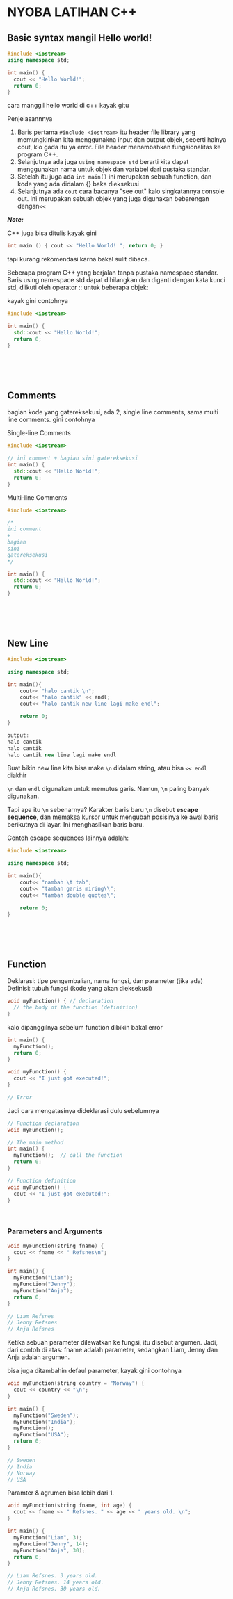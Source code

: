 # NYOBA LATIHAN C++

## Basic syntax mangil Hello world!
```c++
#include <iostream>
using namespace std;

int main() {
  cout << "Hello World!";
  return 0;
}
```
cara manggil hello world di c++ kayak gitu

Penjelasannnya
1. Baris pertama ```#include <iostream>``` itu header file library yang memungkinkan kita menggunakna input dan output objek, seoerti halnya cout, klo gada itu ya error. File header menambahkan fungsionalitas ke program C++.
2. Selanjutnya ada juga ```using namespace std``` berarti kita dapat menggunakan nama untuk objek dan variabel dari pustaka standar.
3. Setelah itu juga ada ```int main()``` ini merupakan sebuah function, dan kode yang ada didalam {} baka dieksekusi
4. Selanjutnya ada ```cout``` cara bacanya "see out" kalo singkatannya console out. Ini merupakan sebuah objek yang juga digunakan bebarengan dengan``` << ```

***Note:***

C++ juga bisa ditulis kayak gini

```c++
int main () { cout << "Hello World! "; return 0; }
```

tapi kurang rekomendasi karna bakal sulit dibaca.

Beberapa program C++ yang berjalan tanpa pustaka namespace standar. Baris using namespace std dapat dihilangkan dan diganti dengan kata kunci std, diikuti oleh operator :: untuk beberapa objek:

kayak gini contohnya 

```C++
#include <iostream>

int main() {
  std::cout << "Hello World!";
  return 0;
}
```

<br><br><br>

## Comments 
bagian kode yang gatereksekusi, ada 2, single line comments, sama multi line comments. gini contohnya 

Single-line Comments

```C++
#include <iostream>

// ini comment + bagian sini gatereksekusi
int main() {
  std::cout << "Hello World!";
  return 0;
}
```

Multi-line Comments

```C++
#include <iostream>

/* 
ini comment 
+
bagian
sini 
gatereksekusi
*/

int main() {
  std::cout << "Hello World!";
  return 0;
}
```

<br><br><br>

## New Line

```c++
#include <iostream>

using namespace std;

int main(){
    cout<< "halo cantik \n";
    cout<< "halo cantik" << endl;
    cout<< "halo cantik new line lagi make endl";

    return 0;
}

output: 
halo cantik 
halo cantik 
halo cantik new line lagi make endl
```

Buat bikin new line kita bisa make ```\n``` didalam string, atau bisa ```<< endl``` diakhir

```\n``` dan ```endl``` digunakan untuk memutus garis. Namun, ```\n``` paling banyak digunakan.

Tapi apa itu ```\n``` sebenarnya?
Karakter baris baru ```\n``` disebut **escape sequence**, dan memaksa kursor untuk mengubah posisinya ke awal baris berikutnya di layar. Ini menghasilkan baris baru.

Contoh escape sequences lainnya adalah:

```c++
#include <iostream>

using namespace std;

int main(){
    cout<< "nambah \t tab";
    cout<< "tambah garis miring\\";
    cout<< "tambah double quotes\";

    return 0;
}
```

<br><br><br>

## Function

Deklarasi: tipe pengembalian, nama fungsi, dan parameter (jika ada)
Definisi: tubuh fungsi (kode yang akan dieksekusi)

```c++
void myFunction() { // declaration
  // the body of the function (definition)
}
```

kalo dipanggilnya sebelum function dibikin bakal error

```c++
int main() {
  myFunction();
  return 0;
}

void myFunction() {
  cout << "I just got executed!";
}

// Error
```

Jadi cara mengatasinya dideklarasi dulu sebelumnya 

```c++
// Function declaration
void myFunction();

// The main method
int main() {
  myFunction();  // call the function
  return 0;
}

// Function definition
void myFunction() {
  cout << "I just got executed!";
}
```

<br>

### Parameters and Arguments

```c++
void myFunction(string fname) {
  cout << fname << " Refsnes\n";
}

int main() {
  myFunction("Liam");
  myFunction("Jenny");
  myFunction("Anja");
  return 0;
}

// Liam Refsnes
// Jenny Refsnes
// Anja Refsnes
```

Ketika sebuah parameter dilewatkan ke fungsi, itu disebut argumen. Jadi, dari contoh di atas: fname adalah parameter, sedangkan Liam, Jenny dan Anja adalah argumen.

bisa juga ditambahin defaul parameter, kayak gini contohnya

```c++
void myFunction(string country = "Norway") {
  cout << country << "\n";
}

int main() {
  myFunction("Sweden");
  myFunction("India");
  myFunction();
  myFunction("USA");
  return 0;
}

// Sweden
// India
// Norway
// USA
```

Paramter & agrumen bisa lebih dari 1.

```c++
void myFunction(string fname, int age) {
  cout << fname << " Refsnes. " << age << " years old. \n";
}

int main() {
  myFunction("Liam", 3);
  myFunction("Jenny", 14);
  myFunction("Anja", 30);
  return 0;
}

// Liam Refsnes. 3 years old.
// Jenny Refsnes. 14 years old.
// Anja Refsnes. 30 years old.
```



